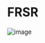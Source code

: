 # FRSR

![image](https://user-images.githubusercontent.com/49949166/196869572-4fa68e79-1478-4d01-a32a-df92ddb6eaab.png)


